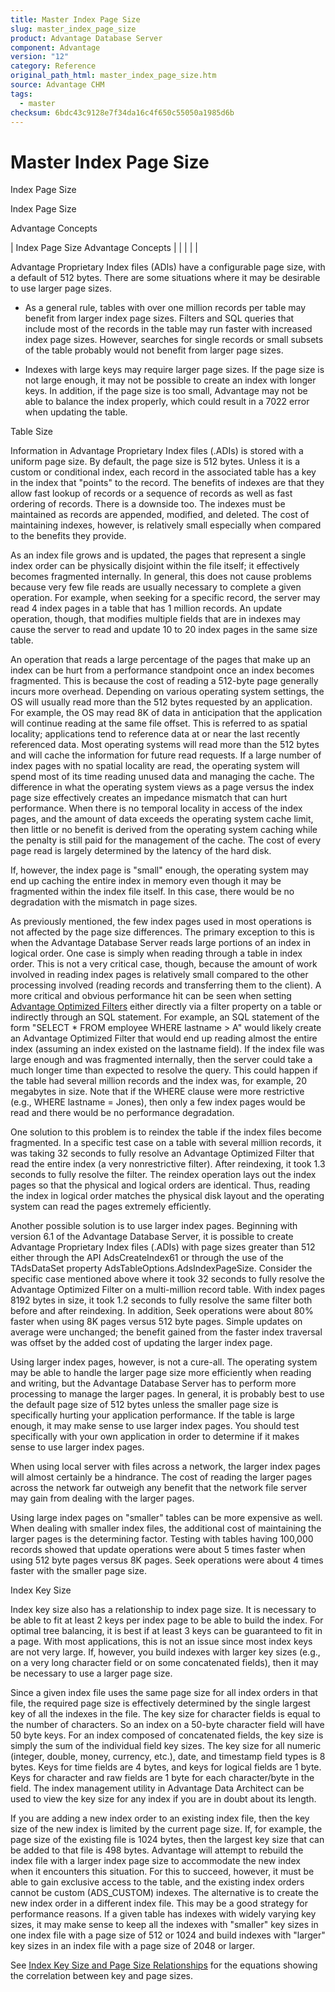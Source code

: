 ```yaml
---
title: Master Index Page Size
slug: master_index_page_size
product: Advantage Database Server
component: Advantage
version: "12"
category: Reference
original_path_html: master_index_page_size.htm
source: Advantage CHM
tags:
  - master
checksum: 6bdc43c9128e7f34da16c4f650c55050a1985d6b
---
```


# Master Index Page Size

Index Page Size

Index Page Size

Advantage Concepts

| Index Page Size  Advantage Concepts |  |  |  |  |

Advantage Proprietary Index files (ADIs) have a configurable page size, with a default of 512 bytes. There are some situations where it may be desirable to use larger page sizes.

- As a general rule, tables with over one million records per table may benefit from larger index page sizes. Filters and SQL queries that include most of the records in the table may run faster with increased index page sizes. However, searches for single records or small subsets of the table probably would not benefit from larger page sizes.

- Indexes with large keys may require larger page sizes. If the page size is not large enough, it may not be possible to create an index with longer keys. In addition, if the page size is too small, Advantage may not be able to balance the index properly, which could result in a 7022 error when updating the table.

Table Size

Information in Advantage Proprietary Index files (.ADIs) is stored with a uniform page size. By default, the page size is 512 bytes. Unless it is a custom or conditional index, each record in the associated table has a key in the index that "points" to the record. The benefits of indexes are that they allow fast lookup of records or a sequence of records as well as fast ordering of records. There is a downside too. The indexes must be maintained as records are appended, modified, and deleted. The cost of maintaining indexes, however, is relatively small especially when compared to the benefits they provide.

As an index file grows and is updated, the pages that represent a single index order can be physically disjoint within the file itself; it effectively becomes fragmented internally. In general, this does not cause problems because very few file reads are usually necessary to complete a given operation. For example, when seeking for a specific record, the server may read 4 index pages in a table that has 1 million records. An update operation, though, that modifies multiple fields that are in indexes may cause the server to read and update 10 to 20 index pages in the same size table.

An operation that reads a large percentage of the pages that make up an index can be hurt from a performance standpoint once an index becomes fragmented. This is because the cost of reading a 512-byte page generally incurs more overhead. Depending on various operating system settings, the OS will usually read more than the 512 bytes requested by an application. For example, the OS may read 8K of data in anticipation that the application will continue reading at the same file offset. This is referred to as spatial locality; applications tend to reference data at or near the last recently referenced data. Most operating systems will read more than the 512 bytes and will cache the information for future read requests. If a large number of index pages with no spatial locality are read, the operating system will spend most of its time reading unused data and managing the cache. The difference in what the operating system views as a page versus the index page size effectively creates an impedance mismatch that can hurt performance. When there is no temporal locality in access of the index pages, and the amount of data exceeds the operating system cache limit, then little or no benefit is derived from the operating system caching while the penalty is still paid for the management of the cache. The cost of every page read is largely determined by the latency of the hard disk.

If, however, the index page is "small" enough, the operating system may end up caching the entire index in memory even though it may be fragmented within the index file itself. In this case, there would be no degradation with the mismatch in page sizes.

As previously mentioned, the few index pages used in most operations is not affected by the page size differences. The primary exception to this is when the Advantage Database Server reads large portions of an index in logical order. One case is simply when reading through a table in index order. This is not a very critical case, though, because the amount of work involved in reading index pages is relatively small compared to the other processing involved (reading records and transferring them to the client). A more critical and obvious performance hit can be seen when setting [Advantage Optimized Filters](master_advantage_optimized_filters.md) either directly via a filter property on a table or indirectly through an SQL statement. For example, an SQL statement of the form "SELECT \* FROM employee WHERE lastname > A" would likely create an Advantage Optimized Filter that would end up reading almost the entire index (assuming an index existed on the lastname field). If the index file was large enough and was fragmented internally, then the server could take a much longer time than expected to resolve the query. This could happen if the table had several million records and the index was, for example, 20 megabytes in size. Note that if the WHERE clause were more restrictive (e.g., WHERE lastname = Jones), then only a few index pages would be read and there would be no performance degradation.

One solution to this problem is to reindex the table if the index files become fragmented. In a specific test case on a table with several million records, it was taking 32 seconds to fully resolve an Advantage Optimized Filter that read the entire index (a very nonrestrictive filter). After reindexing, it took 1.3 seconds to fully resolve the filter. The reindex operation lays out the index pages so that the physical and logical orders are identical. Thus, reading the index in logical order matches the physical disk layout and the operating system can read the pages extremely efficiently.

Another possible solution is to use larger index pages. Beginning with version 6.1 of the Advantage Database Server, it is possible to create Advantage Proprietary Index files (.ADIs) with page sizes greater than 512 either through the API AdsCreateIndex61 or through the use of the TAdsDataSet property AdsTableOptions.AdsIndexPageSize. Consider the specific case mentioned above where it took 32 seconds to fully resolve the Advantage Optimized Filter on a multi-million record table. With index pages 8192 bytes in size, it took 1.2 seconds to fully resolve the same filter both before and after reindexing. In addition, Seek operations were about 80% faster when using 8K pages versus 512 byte pages. Simple updates on average were unchanged; the benefit gained from the faster index traversal was offset by the added cost of updating the larger index page.

Using larger index pages, however, is not a cure-all. The operating system may be able to handle the larger page size more efficiently when reading and writing, but the Advantage Database Server has to perform more processing to manage the larger pages. In general, it is probably best to use the default page size of 512 bytes unless the smaller page size is specifically hurting your application performance. If the table is large enough, it may make sense to use larger index pages. You should test specifically with your own application in order to determine if it makes sense to use larger index pages.

When using local server with files across a network, the larger index pages will almost certainly be a hindrance. The cost of reading the larger pages across the network far outweigh any benefit that the network file server may gain from dealing with the larger pages.

Using large index pages on "smaller" tables can be more expensive as well. When dealing with smaller index files, the additional cost of maintaining the larger pages is the determining factor. Testing with tables having 100,000 records showed that update operations were about 5 times faster when using 512 byte pages versus 8K pages. Seek operations were about 4 times faster with the smaller page size.

Index Key Size

Index key size also has a relationship to index page size. It is necessary to be able to fit at least 2 keys per index page to be able to build the index. For optimal tree balancing, it is best if at least 3 keys can be guaranteed to fit in a page. With most applications, this is not an issue since most index keys are not very large. If, however, you build indexes with larger key sizes (e.g., on a very long character field or on some concatenated fields), then it may be necessary to use a larger page size.

Since a given index file uses the same page size for all index orders in that file, the required page size is effectively determined by the single largest key of all the indexes in the file. The key size for character fields is equal to the number of characters. So an index on a 50-byte character field will have 50 byte keys. For an index composed of concatenated fields, the key size is simply the sum of the individual field key sizes. The key size for all numeric (integer, double, money, currency, etc.), date, and timestamp field types is 8 bytes. Keys for time fields are 4 bytes, and keys for logical fields are 1 byte. Keys for character and raw fields are 1 byte for each character/byte in the field. The index management utility in Advantage Data Architect can be used to view the key size for any index if you are in doubt about its length.

If you are adding a new index order to an existing index file, then the key size of the new index is limited by the current page size. If, for example, the page size of the existing file is 1024 bytes, then the largest key size that can be added to that file is 498 bytes. Advantage will attempt to rebuild the index file with a larger index page size to accommodate the new index when it encounters this situation. For this to succeed, however, it must be able to gain exclusive access to the table, and the existing index orders cannot be custom (ADS\_CUSTOM) indexes. The alternative is to create the new index order in a different index file. This may be a good strategy for performance reasons. If a given table has indexes with widely varying key sizes, it may make sense to keep all the indexes with "smaller" key sizes in one index file with a page size of 512 or 1024 and build indexes with "larger" key sizes in an index file with a page size of 2048 or larger.

See [Index Key Size and Page Size Relationships](master_index_key_size_and_page_size_relationships.md) for the equations showing the correlation between key and page sizes.
